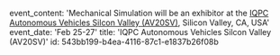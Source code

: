 event_content: 'Mechanical Simulation will be an exhibitor at the [IQPC Autonomous Vehicles Silcon Valley (AV20SV)](https://www.automotive-iq.com/events-autonomousvehicles), Silicon Valley, CA, USA'
event_date: 'Feb 25-27'
title: 'IQPC Autonomous Vehicles Silcon Valley (AV20SV)'
id: 543bb199-b4ea-4116-87c1-e1837b26f08b
